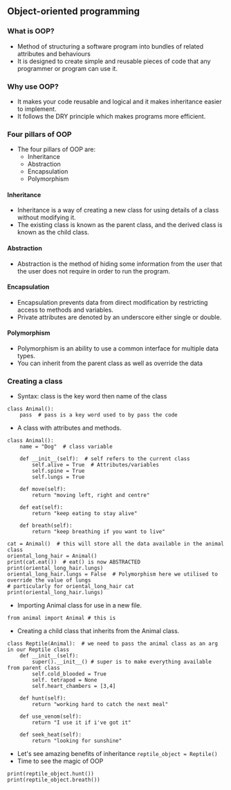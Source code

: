 ## Object-oriented programming

### What is OOP?
- Method of structuring a software program into bundles of related attributes and behaviours
- It is designed to create simple and reusable pieces of code that any programmer or program can use it.

### Why use OOP?
- It makes your code reusable and logical and it makes inheritance easier to implement.
- It follows the DRY principle which makes programs more efficient.

### Four pillars of OOP
- The four pillars of OOP are:
    - Inheritance
    - Abstraction
    - Encapsulation
    - Polymorphism

#### Inheritance
- Inheritance is a way of creating a new class for using details of a class without modifying it.
- The existing class is known as the parent class, and the derived class is known as the child class.

#### Abstraction
- Abstraction is the method of hiding some information from the user that the user does not require in order to
  run the program.

#### Encapsulation
- Encapsulation prevents data from direct modification by restricting access to methods and variables.
- Private attributes are denoted by an underscore either single or double.

#### Polymorphism
- Polymorphism is an ability to use a common interface for multiple data types.
- You can inherit from the parent class as well as override the data

### Creating a class
- Syntax: class is the key word then name of the class
```
class Animal():
    pass  # pass is a key word used to by pass the code
```
- A class with attributes and methods.
```
class Animal():
    name = "Dog"  # class variable

    def __init__(self):  # self refers to the current class
        self.alive = True  # Attributes/variables
        self.spine = True
        self.lungs = True

    def move(self):
        return "moving left, right and centre"

    def eat(self):
        return "keep eating to stay alive"

    def breath(self):
        return "keep breathing if you want to live"

cat = Animal()  # this will store all the data available in the animal class
oriental_long_hair = Animal()
print(cat.eat())  # eat() is now ABSTRACTED
print(oriental_long_hair.lungs)
oriental_long_hair.lungs = False  # Polymorphism here we utilised to override the value of lungs
# particularly for oriental_long_hair cat
print(oriental_long_hair.lungs)
```

- Importing Animal class for use in a new file.
```
from animal import Animal # this is
```
- Creating a child class that inherits from the Animal class.
```
class Reptile(Animal):  # we need to pass the animal class as an arg in our Reptile class
    def __init__(self):
        super().__init__() # super is to make everything available from parent class
        self.cold_blooded = True
        self. tetrapod = None
        self.heart_chambers = [3,4]

    def hunt(self):
        return "working hard to catch the next meal"

    def use_venom(self):
        return "I use it if i've got it"

    def seek_heat(self):
        return "looking for sunshine"
```

- Let's see amazing benefits of inheritance
`reptile_object = Reptile()`
- Time to see the magic of OOP
```
print(reptile_object.hunt())
print(reptile_object.breath())
```

